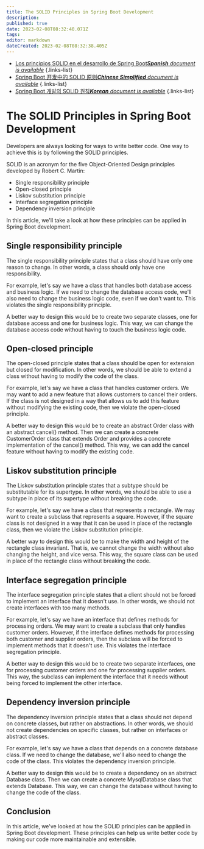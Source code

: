 ```yaml
---
title: The SOLID Principles in Spring Boot Development
description: 
published: true
date: 2023-02-08T08:32:40.071Z
tags: 
editor: markdown
dateCreated: 2023-02-08T08:32:38.405Z
---
```


- [Los principios SOLID en el desarrollo de Spring Boot***Spanish** document is available*](/es/Knowledge-base/Spring-Boot/the-solid-principles-in-spring-boot-development)
{.links-list}
- [Spring Boot 开发中的 SOLID 原则***Chinese Simplified** document is available*](/zh/Knowledge-base/Spring-Boot/the-solid-principles-in-spring-boot-development)
{.links-list}
- [Spring Boot 개발의 SOLID 원칙***Korean** document is available*](/ko/Knowledge-base/Spring-Boot/the-solid-principles-in-spring-boot-development)
{.links-list}


# The SOLID Principles in Spring Boot Development

Developers are always looking for ways to write better code. One way to achieve this is by following the SOLID principles.

SOLID is an acronym for the five Object-Oriented Design principles developed by Robert C. Martin:

- Single responsibility principle
- Open-closed principle
- Liskov substitution principle
- Interface segregation principle
- Dependency inversion principle

In this article, we'll take a look at how these principles can be applied in Spring Boot development.

## Single responsibility principle

The single responsibility principle states that a class should have only one reason to change. In other words, a class should only have one responsibility.

For example, let's say we have a class that handles both database access and business logic. If we need to change the database access code, we'll also need to change the business logic code, even if we don't want to. This violates the single responsibility principle.

A better way to design this would be to create two separate classes, one for database access and one for business logic. This way, we can change the database access code without having to touch the business logic code.

## Open-closed principle

The open-closed principle states that a class should be open for extension but closed for modification. In other words, we should be able to extend a class without having to modify the code of the class.

For example, let's say we have a class that handles customer orders. We may want to add a new feature that allows customers to cancel their orders. If the class is not designed in a way that allows us to add this feature without modifying the existing code, then we violate the open-closed principle.

A better way to design this would be to create an abstract Order class with an abstract cancel() method. Then we can create a concrete CustomerOrder class that extends Order and provides a concrete implementation of the cancel() method. This way, we can add the cancel feature without having to modify the existing code.

## Liskov substitution principle

The Liskov substitution principle states that a subtype should be substitutable for its supertype. In other words, we should be able to use a subtype in place of its supertype without breaking the code.

For example, let's say we have a class that represents a rectangle. We may want to create a subclass that represents a square. However, if the square class is not designed in a way that it can be used in place of the rectangle class, then we violate the Liskov substitution principle.

A better way to design this would be to make the width and height of the rectangle class invariant. That is, we cannot change the width without also changing the height, and vice versa. This way, the square class can be used in place of the rectangle class without breaking the code.

## Interface segregation principle

The interface segregation principle states that a client should not be forced to implement an interface that it doesn't use. In other words, we should not create interfaces with too many methods.

For example, let's say we have an interface that defines methods for processing orders. We may want to create a subclass that only handles customer orders. However, if the interface defines methods for processing both customer and supplier orders, then the subclass will be forced to implement methods that it doesn't use. This violates the interface segregation principle.

A better way to design this would be to create two separate interfaces, one for processing customer orders and one for processing supplier orders. This way, the subclass can implement the interface that it needs without being forced to implement the other interface.

## Dependency inversion principle

The dependency inversion principle states that a class should not depend on concrete classes, but rather on abstractions. In other words, we should not create dependencies on specific classes, but rather on interfaces or abstract classes.

For example, let's say we have a class that depends on a concrete database class. If we need to change the database, we'll also need to change the code of the class. This violates the dependency inversion principle.

A better way to design this would be to create a dependency on an abstract Database class. Then we can create a concrete MysqlDatabase class that extends Database. This way, we can change the database without having to change the code of the class.

## Conclusion

In this article, we've looked at how the SOLID principles can be applied in Spring Boot development. These principles can help us write better code by making our code more maintainable and extensible.